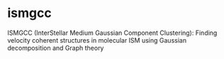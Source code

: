 # ismgcc
ISMGCC (InterStellar Medium Gaussian Component Clustering): Finding velocity coherent structures in molecular ISM using Gaussian decomposition and Graph theory
